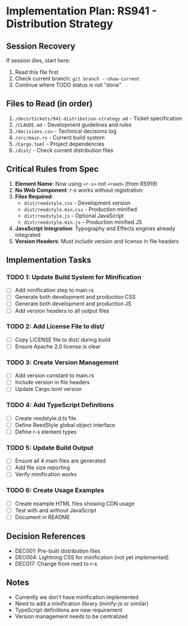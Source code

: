 # Implementation Plan: RS941 - Distribution Strategy

## Session Recovery
If session dies, start here:
1. Read this file first
2. Check current branch: `git branch --show-current`
3. Continue where TODO status is not "done"

## Files to Read (in order)
1. `/docs/tickets/941-distribution-strategy.md` - Ticket specification
2. `/CLAUDE.md` - Development guidelines and rules
3. `/decisions.csv` - Technical decisions log
4. `/src/main.rs` - Current build system
5. `/Cargo.toml` - Project dependencies
6. `/dist/` - Check current distribution files

## Critical Rules from Spec
1. **Element Name**: Now using `<r-s>` not `<reed>` (from RS919)
2. **No Web Component**: r-s works without registration
3. **Files Required**:
   - `dist/reedstyle.css` - Development version
   - `dist/reedstyle.min.css` - Production minified
   - `dist/reedstyle.js` - Optional JavaScript
   - `dist/reedstyle.min.js` - Production minified JS
4. **JavaScript Integration**: Typography and Effects engines already integrated
5. **Version Headers**: Must include version and license in file headers

## Implementation Tasks

### TODO 1: Update Build System for Minification
- [ ] Add minification step to main.rs
- [ ] Generate both development and production CSS
- [ ] Generate both development and production JS
- [ ] Add version headers to all output files

### TODO 2: Add License File to dist/
- [ ] Copy LICENSE file to dist/ during build
- [ ] Ensure Apache 2.0 license is clear

### TODO 3: Create Version Management
- [ ] Add version constant to main.rs
- [ ] Include version in file headers
- [ ] Update Cargo.toml version

### TODO 4: Add TypeScript Definitions
- [ ] Create reedstyle.d.ts file
- [ ] Define ReedStyle global object interface
- [ ] Define r-s element types

### TODO 5: Update Build Output
- [ ] Ensure all 4 main files are generated
- [ ] Add file size reporting
- [ ] Verify minification works

### TODO 6: Create Usage Examples
- [ ] Create example HTML files showing CDN usage
- [ ] Test with and without JavaScript
- [ ] Document in README

## Decision References
- DEC001: Pre-built distribution files
- DEC004: Lightning CSS for minification (not yet implemented)
- DEC017: Change from reed to r-s

## Notes
- Currently we don't have minification implemented
- Need to add a minification library (minify-js or similar)
- TypeScript definitions are new requirement
- Version management needs to be centralized
